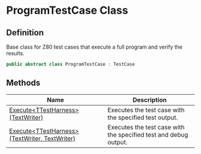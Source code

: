 # ProgramTestCase Class
## Definition

Base class for Z80 test cases that execute a full program and verify the results.

```c#
public abstract class ProgramTestCase : TestCase
```

## Methods

| Name | Description |
| ---- | ----------- |
| [Execute&lt;TTestHarness&gt;(TextWriter)](MrKWatkins.EmulatorTestSuites.Z80.Program.ProgramTestCase.Execute.md#mrkwatkins-emulatortestsuites-z80-program-programtestcase-execute-1(system-io-textwriter)) | Executes the test case with the specified test output. |
| [Execute&lt;TTestHarness&gt;(TextWriter, TextWriter)](MrKWatkins.EmulatorTestSuites.Z80.Program.ProgramTestCase.Execute.md#mrkwatkins-emulatortestsuites-z80-program-programtestcase-execute-1(system-io-textwriter-system-io-textwriter)) | Executes the test case with the specified test and debug output. |

